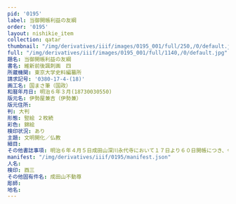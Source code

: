 ```yaml
---
pid: '0195'
label: 当御開帳利益の友綱
order: '0195'
layout: nishikie_item
collection: qatar
thumbnail: "/img/derivatives/iiif/images/0195_001/full/250,/0/default.jpg"
full: "/img/derivatives/iiif/images/0195_001/full/1140,/0/default.jpg"
題名: 当御開帳利益の友綱
書名: 維新前後諷刺画　四
所蔵機関: 東京大学史料編纂所
請求記号: '0380-17-4-(18)'
画工名: 国まさ筆（国政）
和暦年月日: 明治６年３月(18730030550)
版元名: 伊勢屋兼吉（伊勢兼）
版元住所: 
判: 大判
形態: 竪絵 ２枚続
彩色: 錦絵
検印状況: あり
主題: 文明開化／仏教
細目: 
その他書誌事項: 明治６年４月５日成田山深川永代寺において１７日より６０日開帳につき、今日到着
manifest: "/img/derivatives/iiif/0195/manifest.json"
人名: 
検印: 酉三
その他固有件名: 成田山不動尊
彫師: 
地名: 
---
```


